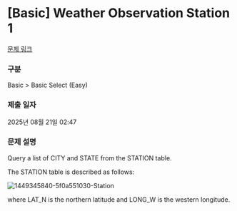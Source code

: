 # [Basic] Weather Observation Station 1

[문제 링크](https://www.hackerrank.com/challenges/weather-observation-station-1/problem?isFullScreen=true) 

### 구분

Basic > Basic Select (Easy)

### 제출 일자

2025년 08월 21일 02:47

### 문제 설명

Query a list of CITY and STATE from the STATION table.

The STATION table is described as follows:

![1449345840-5f0a551030-Station](https://github.com/user-attachments/assets/47628989-94b4-4292-9052-9c5450c6912d)

where LAT_N is the northern latitude and LONG_W is the western longitude.
